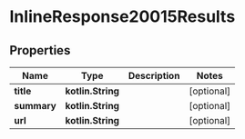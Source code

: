 
# InlineResponse20015Results

## Properties
Name | Type | Description | Notes
------------ | ------------- | ------------- | -------------
**title** | **kotlin.String** |  |  [optional]
**summary** | **kotlin.String** |  |  [optional]
**url** | **kotlin.String** |  |  [optional]



